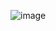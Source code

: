 ![image](https://user-images.githubusercontent.com/66173287/127659072-6ec630ae-60df-4599-b9d3-1cf726ff5bb8.png)
